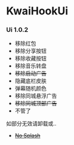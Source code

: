 # KwaiHookUi

### Ui 1.0.2

- 移除红包
- 移除分享按钮
- 移除收藏按钮
- 移除音乐转盘
- ~~移除启动广告~~
- 隐藏底栏皮肤
- 弹幕随机颜色
- 移除同城悬浮广告
- ~~移除同城顶部广告~~
- 不管了

如部分无效请卸载或..

- ~~[No Splash](https://github.com/H7ang0/KuaishouNoAds)~~
